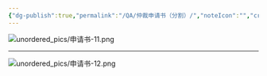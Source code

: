 ```yaml
---
{"dg-publish":true,"permalink":"/QA/仲裁申请书（分割）/","noteIcon":"","created":"2025-03-28T14:34:39.373+08:00"}
---
```



![unordered_pics/申请书-11.png](/img/user/unordered_pics/%E7%94%B3%E8%AF%B7%E4%B9%A6-11.png)

---

![unordered_pics/申请书-12.png](/img/user/unordered_pics/%E7%94%B3%E8%AF%B7%E4%B9%A6-12.png)

